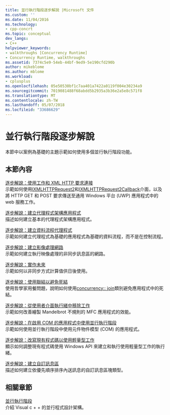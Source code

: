 ```yaml
---
title: 並行執行階段逐步解說 |Microsoft 文件
ms.custom: ''
ms.date: 11/04/2016
ms.technology:
- cpp-concrt
ms.topic: conceptual
dev_langs:
- C++
helpviewer_keywords:
- walkthroughs [Concurrency Runtime]
- Concurrency Runtime, walkthroughs
ms.assetid: 7374c5e9-54eb-44bf-9ed9-5e190cfd290b
author: mikeblome
ms.author: mblome
ms.workload:
- cplusplus
ms.openlocfilehash: 05e50530bf1c7aa401a7422a0119f004e30234a9
ms.sourcegitcommit: 7019081488f68abdd5b2935a3b36e2a5e8c571f8
ms.translationtype: MT
ms.contentlocale: zh-TW
ms.lasthandoff: 05/07/2018
ms.locfileid: "33686629"
---
```

# <a name="concurrency-runtime-walkthroughs"></a>並行執行階段逐步解說
本節中以案例為基礎的主題示範如何使用多個並行執行階段功能。  
  
## <a name="in-this-section"></a>本節內容  
 [逐步解說：使用工作和 XML HTTP 要求連接](../../parallel/concrt/walkthrough-connecting-using-tasks-and-xml-http-requests.md)  
 示範如何使用[IXMLHTTPRequest2](http://msdn.microsoft.com/en-us/bbc11c4a-aecf-4d6d-8275-3e852e309908)和[IXMLHTTPRequest2Callback](http://msdn.microsoft.com/en-us/aa4b3f4c-6e28-458b-be25-6cce8865fc71)介面，以及將 HTTP GET 和 POST 要求傳送至通用 Windows 平台 (UWP) 應用程式中的 web 服務工作。  
  
 [逐步解說：建立代理程式架構應用程式](../../parallel/concrt/walkthrough-creating-an-agent-based-application.md)  
 描述如何建立基本的代理程式架構應用程式。  
  
 [逐步解說：建立資料流程代理程式](../../parallel/concrt/walkthrough-creating-a-dataflow-agent.md)  
 示範如何建立代理程式為基礎的應用程式為基礎的資料流程，而不是在控制流程。  
  
 [逐步解說：建立影像處理網路](../../parallel/concrt/walkthrough-creating-an-image-processing-network.md)  
 示範如何建立執行映像處理的非同步訊息區的網路。  
  
 [逐步解說：實作未來](../../parallel/concrt/walkthrough-implementing-futures.md)  
 示範如何以非同步方式計算值供日後使用。  
  
 [逐步解說：使用聯結以避免死結](../../parallel/concrt/walkthrough-using-join-to-prevent-deadlock.md)  
 使用哲學家用餐問題，說明如何使用[concurrency:: join](../../parallel/concrt/reference/join-class.md)類別避免應用程式中的死結。  
  
 [逐步解說：從使用者介面執行緒中移除工作](../../parallel/concrt/walkthrough-removing-work-from-a-user-interface-thread.md)  
 示範如何改善繪製 Mandelbrot 不規則的 MFC 應用程式的效能。  
  
 [逐步解說：在啟用 COM 的應用程式中使用並行執行階段](../../parallel/concrt/walkthrough-using-the-concurrency-runtime-in-a-com-enabled-application.md)  
 示範如何使用並行執行階段中使用元件物件模型 (COM) 的應用程式。  
  
 [逐步解說：改寫現有程式碼以使用輕量型工作](../../parallel/concrt/walkthrough-adapting-existing-code-to-use-lightweight-tasks.md)  
 顯示如何調整現有程式碼使用 Windows API 來建立和執行使用輕量型工作的執行緒。  
  
 [逐步解說：建立自訂訊息區](../../parallel/concrt/walkthrough-creating-a-custom-message-block.md)  
 描述如何建立依優先順序排序內送訊息的自訂訊息區塊類型。  
  
## <a name="related-sections"></a>相關章節  
 [並行執行階段](../../parallel/concrt/concurrency-runtime.md)  
 介紹 Visual c + + 的並行程式設計架構。

